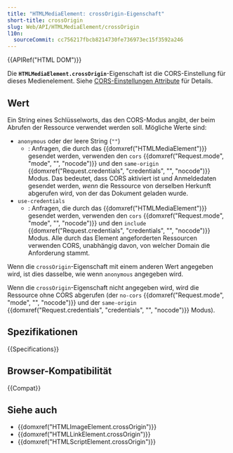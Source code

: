 ```yaml
---
title: "HTMLMediaElement: crossOrigin-Eigenschaft"
short-title: crossOrigin
slug: Web/API/HTMLMediaElement/crossOrigin
l10n:
  sourceCommit: cc756217fbcb8214730fe736973ec15f3592a246
---
```


{{APIRef("HTML DOM")}}

Die **`HTMLMediaElement.crossOrigin`**-Eigenschaft ist die CORS-Einstellung für dieses Medienelement. Siehe [CORS-Einstellungen Attribute](/de/docs/Web/HTML/Attributes/crossorigin) für Details.

## Wert

Ein String eines Schlüsselworts, das den CORS-Modus angibt, der beim Abrufen der Ressource verwendet werden soll. Mögliche Werte sind:

- `anonymous` oder der leere String (`""`)
  - : Anfragen, die durch das {{domxref("HTMLMediaElement")}} gesendet werden, verwenden den `cors` {{domxref("Request.mode", "mode", "", "nocode")}} und den `same-origin` {{domxref("Request.credentials", "credentials", "", "nocode")}} Modus. Das bedeutet, dass CORS aktiviert ist und Anmeldedaten gesendet werden, _wenn_ die Ressource von derselben Herkunft abgerufen wird, von der das Dokument geladen wurde.
- `use-credentials`
  - : Anfragen, die durch das {{domxref("HTMLMediaElement")}} gesendet werden, verwenden den `cors` {{domxref("Request.mode", "mode", "", "nocode")}} und den `include` {{domxref("Request.credentials", "credentials", "", "nocode")}} Modus. Alle durch das Element angeforderten Ressourcen verwenden CORS, unabhängig davon, von welcher Domain die Anforderung stammt.

Wenn die `crossOrigin`-Eigenschaft mit einem anderen Wert angegeben wird, ist dies dasselbe, wie wenn `anonymous` angegeben wird.

Wenn die `crossOrigin`-Eigenschaft nicht angegeben wird, wird die Ressource ohne CORS abgerufen (der `no-cors` {{domxref("Request.mode", "mode", "", "nocode")}} und der `same-origin` {{domxref("Request.credentials", "credentials", "", "nocode")}} Modus).

## Spezifikationen

{{Specifications}}

## Browser-Kompatibilität

{{Compat}}

## Siehe auch

- {{domxref("HTMLImageElement.crossOrigin")}}
- {{domxref("HTMLLinkElement.crossOrigin")}}
- {{domxref("HTMLScriptElement.crossOrigin")}}
